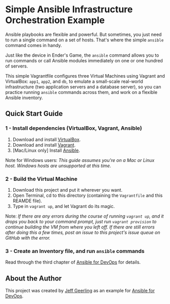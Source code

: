 # Simple Ansible Infrastructure Orchestration Example

Ansible playbooks are flexible and powerful. But sometimes, you just need to run a single command on a set of hosts. That's where the simple `ansible` command comes in handy.

Just like the device in Ender's Game, the `ansible` command allows you to run commands or call Ansible modules immediately on one or one hundred of servers.

This simple Vagrantfile configures three Virtual Machines using Vagrant and VirtualBox: `app1`, `app2`, and `db`, to emulate a small-scale real-world infrastructure (two application servers and a database server), so you can practice running `ansible` commands across them, and work on a flexible Ansible inventory.

## Quick Start Guide

### 1 - Install dependencies (VirtualBox, Vagrant, Ansible)

  1. Download and install [VirtualBox](https://www.virtualbox.org/wiki/Downloads).
  2. Download and install [Vagrant](http://www.vagrantup.com/downloads.html).
  3. [Mac/Linux only] Install [Ansible](http://docs.ansible.com/intro_installation.html).

Note for Windows users: *This guide assumes you're on a Mac or Linux host. Windows hosts are unsupported at this time.*

### 2 - Build the Virtual Machine

  1. Download this project and put it wherever you want.
  2. Open Terminal, cd to this directory (containing the `Vagrantfile` and this REAMDE file).
  3. Type in `vagrant up`, and let Vagrant do its magic.

Note: *If there are any errors during the course of running `vagrant up`, and it drops you back to your command prompt, just run `vagrant provision` to continue building the VM from where you left off. If there are still errors after doing this a few times, post an issue to this project's issue queue on GitHub with the error.*

### 3 - Create an Inventory file, and run `ansible` commands

Read through the third chapter of [Ansible for DevOps](https://www.ansiblefordevops.com/) for details.

## About the Author

This project was created by [Jeff Geerling](https://www.jeffgeerling.com/) as an example for [Ansible for DevOps](https://www.ansiblefordevops.com/).

